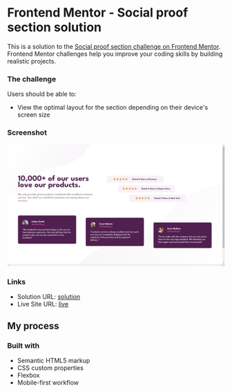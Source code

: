 # Frontend Mentor - Social proof section solution

This is a solution to the [Social proof section challenge on Frontend Mentor](https://www.frontendmentor.io/challenges/social-proof-section-6e0qTv_bA). Frontend Mentor challenges help you improve your coding skills by building realistic projects. 


### The challenge

Users should be able to:

- View the optimal layout for the section depending on their device's screen size

### Screenshot

![](./images/design.png)



### Links

- Solution URL: [solution](https://github.com/ramakrishnagarlapati/social-proof-section)
- Live Site URL: [live](https://ramakrishnagarlapati.github.io/social-proof-section/)

## My process

### Built with

- Semantic HTML5 markup
- CSS custom properties
- Flexbox
- Mobile-first workflow


